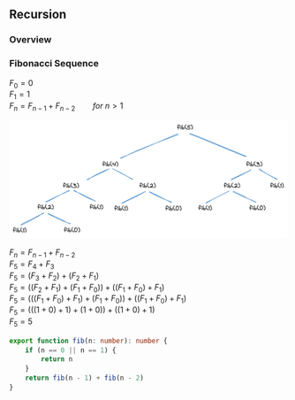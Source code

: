 ## Recursion

### Overview

### Fibonacci Sequence

$F_{0} = 0$  
$F_{1} = 1$  
$F_{n} = F_{n-1}+F_{n-2}\qquad for\ n > 1$

![](images/fibonacci-sequence-recursion.png)

$F_{n} = F_{n-1}+F_{n-2}$  
$F_{5} = F_{4}+F_{3}$  
$F_{5} = (F_{3}+F_{2})+(F_{2}+F_{1})$  
$F_{5} = ((F_{2}+F_{1})+(F_{1}+F_{0}))+((F_{1}+F_{0})+F_{1})$  
$F_{5} = (((F_{1}+F_{0})+F_{1})+(F_{1}+F_{0}))+((F_{1}+F_{0})+F_{1})$  
$F_{5} = (((1+0)+1)+(1+0))+((1+0)+1)$  
$F_{5} = 5$

```typescript
export function fib(n: number): number {
    if (n == 0 || n == 1) {
        return n
    }
    return fib(n - 1) + fib(n - 2)
}
```
